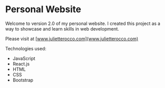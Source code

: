 # Personal Website
Welcome to version 2.0 of my personal website. I created this project as a way to showcase and learn skills in web development.

Please visit at [www.julietterocco.com](www.julietterocco.com)

Technologies used:
- JavaScript
- React.js
- HTML
- CSS
- Bootstrap

